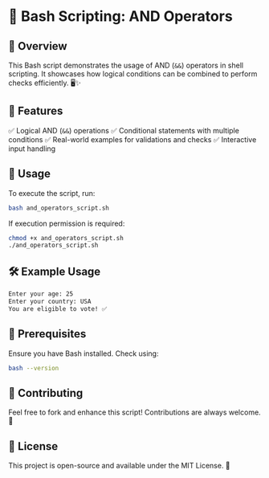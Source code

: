 # 🔗 Bash Scripting: AND Operators

## 📌 Overview
This Bash script demonstrates the usage of AND (`&&`) operators in shell scripting. It showcases how logical conditions can be combined to perform checks efficiently. 🖥️✨

## 📜 Features
✅ Logical AND (`&&`) operations
✅ Conditional statements with multiple conditions
✅ Real-world examples for validations and checks
✅ Interactive input handling

## 🚀 Usage
To execute the script, run:
```bash
bash and_operators_script.sh
```
If execution permission is required:
```bash
chmod +x and_operators_script.sh
./and_operators_script.sh
```

## 🛠️ Example Usage
```bash
Enter your age: 25
Enter your country: USA
You are eligible to vote! ✅
```

## 📌 Prerequisites
Ensure you have Bash installed. Check using:
```bash
bash --version
```

## 📢 Contributing
Feel free to fork and enhance this script! Contributions are always welcome. 🤝

## 📄 License
This project is open-source and available under the MIT License. 📜


